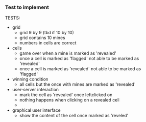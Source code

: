 
### Test to implement
TESTS:
- grid
  - grid 9 by 9 (tbd if 10 by 10)
  - grid contains 10 mines
  - numbers in cells are correct 
- cells
  - game over when a mine is marked as 'revealed'
  - once a cell is marked as 'flagged' not able to be marked as 'revealed'
  - once a cell is marked as 'revealed' not able to be marked as 'flagged'
- winning condition
  - all cells but the once with mines are marked as 'revealed'
- user-server interaction
  - mark the cell as 'revealed' once leftclicked on
  - nothing happens when clicking on a revealed cell
  - 
- graphical user interface
  - show the content of the cell once marked as 'reveled'
